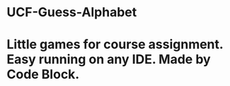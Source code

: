 # UCF-Guess-Alphabet
# Little games for course assignment. Easy running on any IDE. Made by Code Block.
